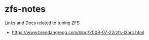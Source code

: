 # zfs-notes
Links and Docs related to tuning ZFS

- https://www.brendangregg.com/blog/2008-07-22/zfs-l2arc.html
